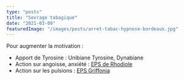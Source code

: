 ```yaml
---
type: "posts"
title: "Sevrage tabagique"
date: "2021-03-09"
featuredImage: "/images/posts/arret-tabac-hypnose-bordeaux.jpg"
---
```


Pour augmenter la motivation :

- Apport de Tyrosine : Unibiane Tyrosine, Dynabiane
- Action sur angoisse, anxiété : [EPS de Rhodiole](https://pharmacie.marionetmarin.fr/produit/eps-de-rhodiole/)
- Action sur les pulsions : [EPS Griffonia](https://pharmacie.marionetmarin.fr/produit/eps-griffonia/)
